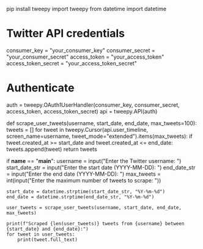 pip install tweepy
import tweepy
from datetime import datetime

# Twitter API credentials
consumer_key = "your_consumer_key"
consumer_secret = "your_consumer_secret"
access_token = "your_access_token"
access_token_secret = "your_access_token_secret"

# Authenticate
auth = tweepy.OAuth1UserHandler(consumer_key, consumer_secret, access_token, access_token_secret)
api = tweepy.API(auth)

def scrape_user_tweets(username, start_date, end_date, max_tweets=100):
    tweets = []
    for tweet in tweepy.Cursor(api.user_timeline, screen_name=username, tweet_mode="extended").items(max_tweets):
        if tweet.created_at >= start_date and tweet.created_at <= end_date:
            tweets.append(tweet)
    return tweets

if __name__ == "__main__":
    username = input("Enter the Twitter username: ")
    start_date_str = input("Enter the start date (YYYY-MM-DD): ")
    end_date_str = input("Enter the end date (YYYY-MM-DD): ")
    max_tweets = int(input("Enter the maximum number of tweets to scrape: "))

    start_date = datetime.strptime(start_date_str, "%Y-%m-%d")
    end_date = datetime.strptime(end_date_str, "%Y-%m-%d")

    user_tweets = scrape_user_tweets(username, start_date, end_date, max_tweets)

    print(f"Scraped {len(user_tweets)} tweets from {username} between {start_date} and {end_date}:")
    for tweet in user_tweets:
        print(tweet.full_text)
